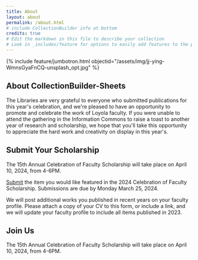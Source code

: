 ```yaml
---
title: About
layout: about
permalink: /about.html
# include CollectionBuilder info at bottom
credits: true
# Edit the markdown in this file to describe your collection
# Look in _includes/feature for options to easily add features to the page
---
```


{% include feature/jumbotron.html objectid="/assets/img/jj-ying-WmnsGyaFnCQ-unsplash_opt.jpg" %}

## About CollectionBuilder-Sheets

The Libraries are very grateful to everyone who submitted publications for this year's celebration, and we're pleased to have an opportunity to promote and celebrate the work of Loyola faculty.  If you were unable to attend the gathering in the Information Commons to raise a toast to another year of research and scholarship, we hope that you'll take this opportunity to appreciate the hard work and creativity on display in this year's.

## Submit Your Scholarship

The 15th Annual Celebration of Faculty Scholarship will take place on April 10, 2024, from 4-6PM.

[Submit](https://airtable.com/appfLQKpH2QQDCfrj/shrETh2Y9eNDFck1O) the item you would like featured in the 2024 Celebration of Faculty Scholarship. Submissions are due by Monday March 25, 2024.

We will post additional works you published in recent years on your faculty profile. Please attach a copy of your CV to this form, or include a link, and we will update your faculty profile to include all items published in 2023.

## Join Us

The 15th Annual Celebration of Faculty Scholarship will take place on April 10, 2024, from 4-6PM.

